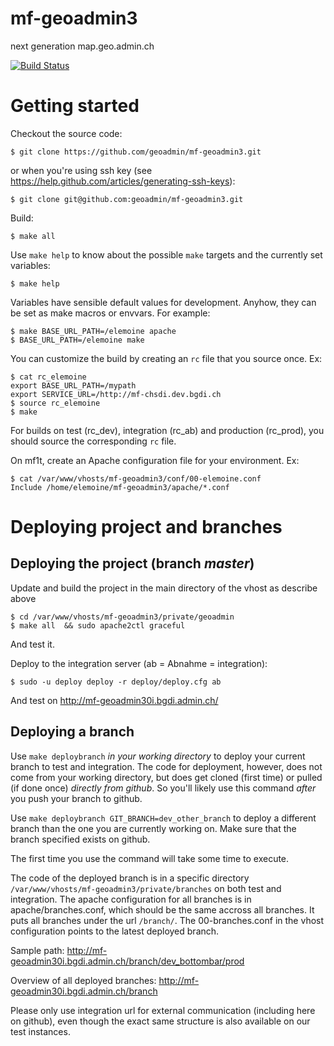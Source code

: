 mf-geoadmin3
============

next generation map.geo.admin.ch

[![Build Status](https://travis-ci.org/geoadmin/mf-geoadmin3.png?branch=master)](https://travis-ci.org/geoadmin/mf-geoadmin3)

# Getting started

Checkout the source code:

    $ git clone https://github.com/geoadmin/mf-geoadmin3.git

or when you're using ssh key (see https://help.github.com/articles/generating-ssh-keys):

    $ git clone git@github.com:geoadmin/mf-geoadmin3.git

Build:

    $ make all

Use `make help` to know about the possible `make` targets and the currently set variables:

    $ make help

Variables have sensible default values for development. Anyhow, they can be set as make macros or envvars. For example:

    $ make BASE_URL_PATH=/elemoine apache 
    $ BASE_URL_PATH=/elemoine make 

You can customize the build by creating an `rc` file that you source once. Ex:  

    $ cat rc_elemoine 
    export BASE_URL_PATH=/mypath
    export SERVICE_URL=/http://mf-chsdi.dev.bgdi.ch
    $ source rc_elemoine 
    $ make  

For builds on test (rc_dev), integration (rc_ab) and production (rc_prod), you
should source the corresponding `rc` file.

On mf1t, create an Apache configuration file for your environment. Ex:

    $ cat /var/www/vhosts/mf-geoadmin3/conf/00-elemoine.conf
    Include /home/elemoine/mf-geoadmin3/apache/*.conf 

# Deploying project and branches

## Deploying the project (branch *master*)

Update and build the project in the main directory of the vhost as
describe above

    $ cd /var/www/vhosts/mf-geoadmin3/private/geoadmin
    $ make all  && sudo apache2ctl graceful

And test it.

Deploy to the integration server (ab = Abnahme = integration):
    
    $ sudo -u deploy deploy -r deploy/deploy.cfg ab

And test on http://mf-geoadmin30i.bgdi.admin.ch/

## Deploying a branch

Use `make deploybranch` *in your working directory* to deploy your current 
branch to test and integration. The code for deployment, however, does not 
come from your working directory, but does get cloned (first time) or pulled
(if done once) *directly from github*. So you'll likely use this command 
*after* you push your branch to github.

Use `make deploybranch GIT_BRANCH=dev_other_branch` to deploy a different 
branch than the one you are currently working on. Make sure that the branch 
specified exists on github.

The first time you use the command will take some time to execute.

The code of the deployed branch is in a specific directory 
`/var/www/vhosts/mf-geoadmin3/private/branches` on both test and integration. 
The apache configuration for all branches is in apache/branches.conf, which 
should be the same accross all branches. It puts all branches under the 
url `/branch/`. The 00-branches.conf in the vhost configuration points to the 
latest deployed branch.

Sample path:
http://mf-geoadmin30i.bgdi.admin.ch/branch/dev_bottombar/prod

Overview of all deployed branches: http://mf-geoadmin30i.bgdi.admin.ch/branch

Please only use integration url for external communication (including here on 
github), even though the exact same structure is also available on our test 
instances.
